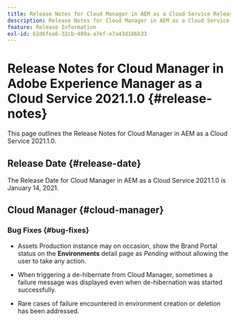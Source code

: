 ```yaml
---
title: Release Notes for Cloud Manager in AEM as a Cloud Service Release 2021.1.0
description: Release Notes for Cloud Manager in AEM as a Cloud Service Release 2021.1.0
feature: Release Information
exl-id: 62d6fea6-32cb-489a-a7ef-e7a43d186b33
---
```

# Release Notes for Cloud Manager in Adobe Experience Manager as a Cloud Service 2021.1.0 {#release-notes}

This page outlines the Release Notes for Cloud Manager in AEM as a Cloud Service 2021.1.0.

## Release Date {#release-date}

The Release Date for Cloud Manager in AEM as a Cloud Service 2021.1.0 is January 14, 2021.

## Cloud Manager {#cloud-manager}

### Bug Fixes  {#bug-fixes}

* Assets Production instance may on occasion, show the Brand Portal status on the **Environments** detail page as *Pending* without allowing the user to take any action.

* When triggering a de-hibernate from Cloud Manager, sometimes a failure message was displayed even when de-hibernation was started successfully. 

* Rare cases of failure encountered in environment creation or deletion has been addressed.
